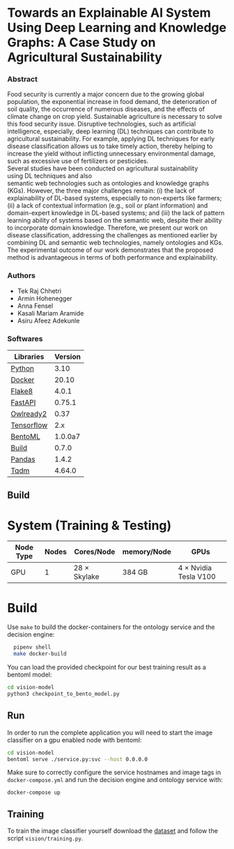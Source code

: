 # Towards an Explainable AI System Using Deep Learning and Knowledge Graphs: A Case Study on Agricultural Sustainability
### Abstract 
Food security is currently a major concern due to the growing global population, the exponential increase in food demand, the deterioration of soil quality, the occurrence of numerous diseases, and the effects of climate change on crop yield. Sustainable agriculture is necessary to solve this food security issue. Disruptive technologies, such as artificial intelligence, especially, deep learning (DL) techniques can contribute to agricultural sustainability. For example, applying DL techniques for early disease classification allows us to take timely action, thereby helping to increase the yield without inflicting unnecessary environmental damage, such as excessive use of fertilizers or pesticides. Several studies have been conducted on agricultural sustainability using DL techniques and also semantic web technologies such as ontologies and knowledge graphs (KGs). However, the three major challenges remain: (i) the lack of explainability of DL-based systems, especially to non-experts like farmers; (ii) a lack of contextual information (e.g., soil or plant information) and domain-expert knowledge in DL-based systems; and (iii) the lack of pattern learning ability of systems based on the semantic web, despite their ability to incorporate domain knowledge. Therefore, we present our work on disease classification, addressing the challenges as mentioned earlier by combining DL and semantic web technologies, namely ontologies and KGs. The experimental outcome of our work demonstrates that the proposed method is advantageous in terms of both performance and explainability.

### Authors
- Tek Raj Chhetri
- Armin Hohenegger
- Anna Fensel
- Kasali Mariam Aramide
- Asiru Afeez Adekunle

### Softwares
|Libraries|Version|  
|---|---| 
|[Python](https://www.python.org) |3.10|    
|[Docker](https://www.docker.com)|20.10| 
|[Flake8](https://flake8.pycqa.org/en/latest/index.html)|4.0.1| 
|[FastAPI](https://fastapi.tiangolo.com)|0.75.1|
|[Owlready2](https://owlready2.readthedocs.io/en/v0.37/)|0.37|
|[Tensorflow](https://www.tensorflow.org)|2.x|
|[BentoML](https://docs.bentoml.org/en/latest/)|1.0.0a7|
|[Build](https://pypa-build.readthedocs.io/en/latest/)|0.7.0|
|[Pandas](https://pandas.pydata.org)|1.4.2|
|[Tqdm](https://tqdm.github.io)|4.64.0|

## Build 
# System (Training & Testing)

|Node Type|  Nodes | Cores/Node |  memory/Node |GPUs|
|-----|---------|-------|------------|--------------|
|GPU  |1     | 28 × Skylake     | 384 GB     |4 × Nvidia Tesla V100 |

# Build 

Use `make` to build the docker-containers for the ontology service and the decision engine:

```bash
  pipenv shell
  make docker-build
```

You can load the provided checkpoint for our best training result as a bentoml model:

```bash
cd vision-model
python3 checkpoint_to_bento_model.py
```

## Run

In order to run the complete application you will need to start the image classifier 
on a gpu enabled node with bentoml:

```bash
cd vision-model
bentoml serve ./service.py:svc --host 0.0.0.0
```

Make sure to correctly configure the service hostnames and image tags in `docker-compose.yml` 
and run the decision engine and ontology service with:

```
docker-compose up
```

## Training

To train the image classifier yourself download the [dataset](https://www.kaggle.com/datasets/tahsin/cassava-leaf-disease-merged) and 
follow the script `vision/training.py`.


